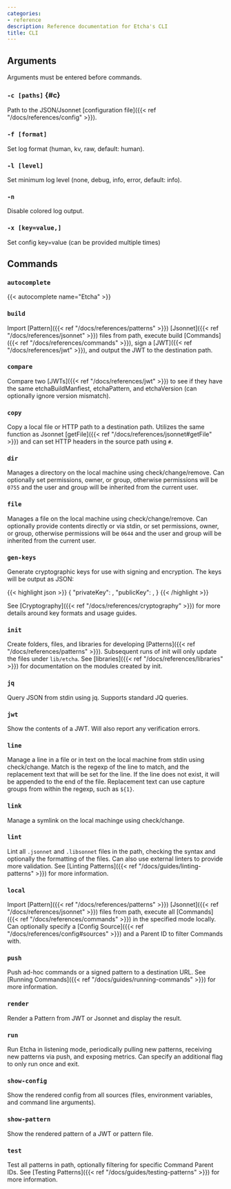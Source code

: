 ```yaml
---
categories:
- reference
description: Reference documentation for Etcha's CLI
title: CLI
---
```


## Arguments

Arguments must be entered before commands.

### `-c [paths]` {#c}

Path to the JSON/Jsonnet [configuration file]({{< ref "/docs/references/config" >}}).

### `-f [format]`

Set log format (human, kv, raw, default: human).

### `-l [level]`

Set minimum log level (none, debug, info, error, default: info).

### `-n`

Disable colored log output.

### `-x [key=value,]`

Set config key=value (can be provided multiple times)

## Commands

### `autocomplete`

{{< autocomplete name="Etcha" >}}

### `build`

Import [Pattern]({{< ref "/docs/references/patterns" >}}) [Jsonnet]({{< ref "/docs/references/jsonnet" >}}) files from path, execute build [Commands]({{< ref "/docs/references/commands" >}}), sign a [JWT]({{< ref "/docs/references/jwt" >}}), and output the JWT to the destination path.

### `compare`

Compare two [JWTs]({{< ref "/docs/references/jwt" >}}) to see if they have the same etchaBuildManfiest, etchaPattern, and etchaVersion (can optionally ignore version mismatch).

### `copy`

Copy a local file or HTTP path to a destination path.  Utilizes the same function as Jsonnet [getFile]({{< ref "/docs/references/jsonnet#getFile" >}}) and can set HTTP headers in the source path using `#`.

### `dir`

Manages a directory on the local machine using check/change/remove.  Can optionally set permissions, owner, or group, otherwise permissions will be `0755` and the user and group will be inherited from the current user.

### `file`

Manages a file on the local machine using check/change/remove.  Can optionally provide contents directly or via stdin, or set permissions, owner, or group, otherwise permissions will be `0644` and the user and group will be inherited from the current user.

### `gen-keys`

Generate cryptographic keys for use with signing and encryption.  The keys will be output as JSON:

{{< highlight json >}}
{
  "privateKey": <private key>,
  "publicKey": <public key>,
}
{{< /highlight >}}

See [Cryptography]({{< ref "/docs/references/cryptography" >}}) for more details around key formats and usage guides.

### `init`

Create folders, files, and libraries for developing [Patterns]({{< ref "/docs/references/patterns" >}}).  Subsequent runs of init will only update the files under `lib/etcha`.  See [libraries]({{< ref "/docs/references/libraries" >}}) for documentation on the modules created by init.

### `jq`

Query JSON from stdin using jq.  Supports standard JQ queries.

### `jwt`

Show the contents of a JWT.  Will also report any verification errors.

### `line`

Manage a line in a file or in text on the local machine from stdin using check/change.  Match is the regexp of the line to match, and the replacement text that will be set for the line.  If the line does not exist, it will be appended to the end of the file.  Replacement text can use capture groups from within the regexp, such as `${1}`.

### `link`

Manage a symlink on the local machinge using check/change.

### `lint`

Lint all `.jsonnet` and `.libsonnet` files in the path, checking the syntax and optionally the formatting of the files.  Can also use external linters to provide more validation. See [Linting Patterns]({{< ref "/docs/guides/linting-patterns" >}}) for more information.

### `local`

Import [Pattern]({{< ref "/docs/references/patterns" >}}) [Jsonnet]({{< ref "/docs/references/jsonnet" >}}) files from path, execute all [Commands]({{< ref "/docs/references/commands" >}}) in the specified mode locally.  Can optionally specify a [Config Source]({{< ref "/docs/references/config#sources" >}}) and a Parent ID to filter Commands with.

### `push`

Push ad-hoc commands or a signed pattern to a destination URL.  See [Running Commands]({{< ref "/docs/guides/running-commands" >}}) for more information.

### `render`

Render a Pattern from JWT or Jsonnet and display the result.

### `run`

Run Etcha in listening mode, periodically pulling new patterns, receiving new patterns via push, and exposing metrics.  Can specify an additional flag to only run once and exit.

### `show-config`

Show the rendered config from all sources (files, environment variables, and command line arguments).

### `show-pattern`

Show the rendered pattern of a JWT or pattern file.

### `test`

Test all patterns in path, optionally filtering for specific Command Parent IDs.  See [Testing Patterns]({{< ref "/docs/guides/testing-patterns" >}}) for more information.
